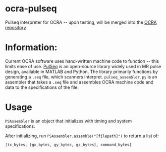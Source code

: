 # ocra-pulseq
Pulseq interpreter for OCRA -- upon testing, will be merged into the [OCRA repository](https://github.com/OpenMRI/ocra)

# Information:
Current OCRA software uses hand-written machine code to function -- this limits ease of use. [PulSeq]() is an open-source library widely used in MR pulse design, available in MATLAB and Python. The library primarily functions by generating a `.seq` file, which scanners interpret. `pulseq_assembler.py` is an assembler that takes a `.seq` file and assembles OCRA machine code and data to the specifications of the file. 

# Usage
`PSAssembler` is an object that initializes with timing and system specifications.

After initializing, run `PSAssembler.assemble("[filepath]")` to return a list of:

`[tx_bytes, [gx_bytes, gy_bytes, gz_bytes], command_bytes]`
